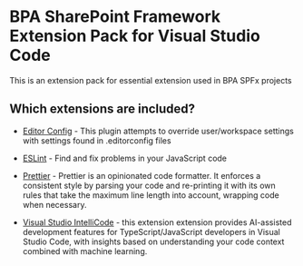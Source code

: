 # BPA SharePoint Framework Extension Pack for Visual Studio Code

This is an extension pack for essential extension used in BPA SPFx projects

## Which extensions are included?

- [Editor Config](https://marketplace.visualstudio.com/items?itemName=EditorConfig.EditorConfig) - This plugin attempts to override user/workspace settings with settings found in .editorconfig files

- [ESLint](https://marketplace.visualstudio.com/items?itemName=dbaeumer.vscode-eslint) - Find and fix problems in your JavaScript code

- [Prettier](https://marketplace.visualstudio.com/items?itemName=esbenp.prettier-vscode) - Prettier is an opinionated code formatter. It enforces a consistent style by parsing your code and re-printing it with its own rules that take the maximum line length into account, wrapping code when necessary.

- [Visual Studio IntelliCode](https://marketplace.visualstudio.com/items?itemName=VisualStudioExptTeam.vscodeintellicode) - this extension extension provides AI-assisted development features for TypeScript/JavaScript developers in Visual Studio Code, with insights based on understanding your code context combined with machine learning.
